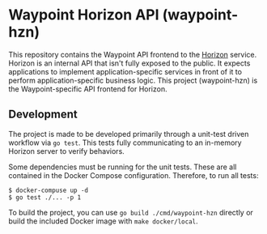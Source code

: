 # Waypoint Horizon API (waypoint-hzn)

This repository contains the Waypoint API frontend to the [Horizon](https://github.com/hashicorp/horizon)
service. Horizon is an internal API that isn't fully exposed to the public.
It expects applications to implement application-specific services in front of
it to perform application-specific business logic. This project (waypoint-hzn)
is the Waypoint-specific API frontend for Horizon.

## Development

The project is made to be developed primarily through a unit-test driven
workflow via `go test`. This tests fully communicating to an in-memory Horizon
server to verify behaviors.

Some dependencies must be running for the unit tests. These are all contained
in the Docker Compose configuration. Therefore, to run all tests:

```
$ docker-compuse up -d
$ go test ./... -p 1
```

To build the project, you can use `go build ./cmd/waypoint-hzn` directly or
build the included Docker image with `make docker/local`.
